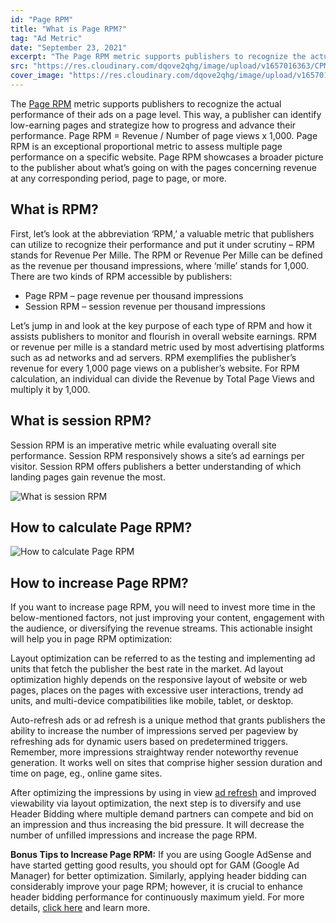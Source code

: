 ```yaml
---
id: "Page RPM"
title: "What is Page RPM?"
tag: "Ad Metric"
date: "September 23, 2021"
excerpt: "The Page RPM metric supports publishers to recognize the actual performance of their ads on a page level. This way, a publisher can identify low-earning pages and..."
src: "https://res.cloudinary.com/dqove2qhg/image/upload/v1657016363/CPM%20Calculators/RPM_uuu8hm.jpg"
cover_image: "https://res.cloudinary.com/dqove2qhg/image/upload/v1657016363/CPM%20Calculators/RPM_uuu8hm.jpg"
---
```


The [Page RPM](https://support.google.com/adsense/answer/112030?hl=en) metric supports publishers to recognize the actual performance of their ads on a page level. This way, a publisher can identify low-earning pages and strategize how to progress and advance their performance. Page RPM = Revenue / Number of page views x 1,000. Page RPM is an exceptional proportional metric to assess multiple page performance on a specific website. Page RPM showcases a broader picture to the publisher about what’s going on with the pages concerning revenue at any corresponding period, page to page, or more.

## What is RPM?

First, let’s look at the abbreviation ‘RPM,’ a valuable metric that publishers can utilize to recognize their performance and put it under scrutiny – RPM stands for Revenue Per Mille. The RPM or Revenue Per Mille can be defined as the revenue per thousand impressions, where ‘mille’ stands for 1,000. There are two kinds of RPM accessible by publishers:

- Page RPM – page revenue per thousand impressions
- Session RPM – session revenue per thousand impressions

Let’s jump in and look at the key purpose of each type of RPM and how it assists publishers to monitor and flourish in overall website earnings. RPM or revenue per mille is a standard metric used by most advertising platforms such as ad networks and ad servers. RPM exemplifies the publisher’s revenue for every 1,000 page views on a publisher’s website. For RPM calculation, an individual can divide the Revenue by Total Page Views and multiply it by 1,000.

## What is session RPM?

Session RPM is an imperative metric while evaluating overall site performance. Session RPM responsively shows a site’s ad earnings per visitor. Session RPM offers publishers a better understanding of which landing pages gain revenue the most.

![What is session RPM](https://res.cloudinary.com/dqove2qhg/image/upload/v1657092282/CPM%20Calculators/RPM-1-1024x362_wfvxvi.jpg)

## How to calculate Page RPM?

![How to calculate Page RPM](https://res.cloudinary.com/dqove2qhg/image/upload/v1657092280/CPM%20Calculators/RPM-2-1024x359_s6nxnp.jpg)

## How to increase Page RPM?

If you want to increase page RPM, you will need to invest more time in the below-mentioned factors, not just improving your content, engagement with the audience, or diversifying the revenue streams. This actionable insight will help you in page RPM optimization:

Layout optimization can be referred to as the testing and implementing ad units that fetch the publisher the best rate in the market. Ad layout optimization highly depends on the responsive layout of website or web pages, places on the pages with excessive user interactions, trendy ad units, and multi-device compatibilities like mobile, tablet, or desktop.

Auto-refresh ads or ad refresh is a unique method that grants publishers the ability to increase the number of impressions served per pageview by refreshing ads for dynamic users based on predetermined triggers. Remember, more impressions straightway render noteworthy revenue generation. It works well on sites that comprise higher session duration and time on page, eg., online game sites.

After optimizing the impressions by using in view [ad refresh](https://www.adsparc.com/publishers/header-bidding/) and improved viewability via layout optimization, the next step is to diversify and use Header Bidding where multiple demand partners can compete and bid on an impression and thus increasing the bid pressure. It will decrease the number of unfilled impressions and increase the page RPM.

**Bonus Tips to Increase Page RPM:** If you are using Google AdSense and have started getting good results, you should opt for GAM (Google Ad Manager) for better optimization. Similarly, applying header bidding can considerably improve your page RPM; however, it is crucial to enhance header bidding performance for continuously maximum yield. For more details, [click here](https://www.adsparc.com/key-ad-metrics-simplified-for-dummies/) and learn more.
